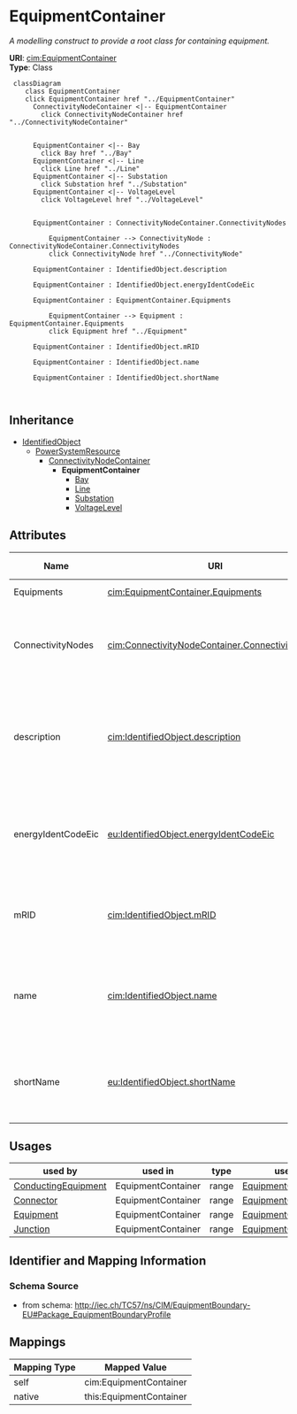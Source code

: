 # EquipmentContainer


_A modelling construct to provide a root class for containing equipment._





**URI**: [cim:EquipmentContainer](http://iec.ch/TC57/CIM100#EquipmentContainer)<br />
**Type**: Class




```mermaid
 classDiagram
    class EquipmentContainer
    click EquipmentContainer href "../EquipmentContainer"
      ConnectivityNodeContainer <|-- EquipmentContainer
        click ConnectivityNodeContainer href "../ConnectivityNodeContainer"
      

      EquipmentContainer <|-- Bay
        click Bay href "../Bay"
      EquipmentContainer <|-- Line
        click Line href "../Line"
      EquipmentContainer <|-- Substation
        click Substation href "../Substation"
      EquipmentContainer <|-- VoltageLevel
        click VoltageLevel href "../VoltageLevel"
      
      
      EquipmentContainer : ConnectivityNodeContainer.ConnectivityNodes
        
          EquipmentContainer --> ConnectivityNode : ConnectivityNodeContainer.ConnectivityNodes
          click ConnectivityNode href "../ConnectivityNode"
        
      EquipmentContainer : IdentifiedObject.description
        
      EquipmentContainer : IdentifiedObject.energyIdentCodeEic
        
      EquipmentContainer : EquipmentContainer.Equipments
        
          EquipmentContainer --> Equipment : EquipmentContainer.Equipments
          click Equipment href "../Equipment"
        
      EquipmentContainer : IdentifiedObject.mRID
        
      EquipmentContainer : IdentifiedObject.name
        
      EquipmentContainer : IdentifiedObject.shortName
        
      
```





## Inheritance
* [IdentifiedObject](IdentifiedObject.md)
    * [PowerSystemResource](PowerSystemResource.md)
        * [ConnectivityNodeContainer](ConnectivityNodeContainer.md)
            * **EquipmentContainer**
                * [Bay](Bay.md)
                * [Line](Line.md)
                * [Substation](Substation.md)
                * [VoltageLevel](VoltageLevel.md)



## Attributes


| Name | URI | Cardinality and Range | Description | Inheritance |
| ---  | --- | --- | --- | --- |
| Equipments | [cim:EquipmentContainer.Equipments](http://iec.ch/TC57/CIM100#EquipmentContainer.Equipments) | * <br />  [Equipment](Equipment.md)  | Contained equipment | direct |
| ConnectivityNodes | [cim:ConnectivityNodeContainer.ConnectivityNodes](http://iec.ch/TC57/CIM100#ConnectivityNodeContainer.ConnectivityNodes) | * <br />  [ConnectivityNode](ConnectivityNode.md)  | Connectivity nodes which belong to this connectivity node container | [ConnectivityNodeContainer](ConnectivityNodeContainer.md) |
| description | [cim:IdentifiedObject.description](http://iec.ch/TC57/CIM100#IdentifiedObject.description) | 0..1 <br />  string  | The description is a free human readable text describing or naming the object | [IdentifiedObject](IdentifiedObject.md) |
| energyIdentCodeEic | [eu:IdentifiedObject.energyIdentCodeEic](http://iec.ch/TC57/CIM100-European#IdentifiedObject.energyIdentCodeEic) | 0..1 <br />  string  | The attribute is used for an exchange of the EIC code (Energy identification ... | [IdentifiedObject](IdentifiedObject.md) |
| mRID | [cim:IdentifiedObject.mRID](http://iec.ch/TC57/CIM100#IdentifiedObject.mRID) | 1 <br />  string  | Master resource identifier issued by a model authority | [IdentifiedObject](IdentifiedObject.md) |
| name | [cim:IdentifiedObject.name](http://iec.ch/TC57/CIM100#IdentifiedObject.name) | 1 <br />  string  | The name is any free human readable and possibly non unique text naming the o... | [IdentifiedObject](IdentifiedObject.md) |
| shortName | [eu:IdentifiedObject.shortName](http://iec.ch/TC57/CIM100-European#IdentifiedObject.shortName) | 0..1 <br />  string  | The attribute is used for an exchange of a human readable short name with len... | [IdentifiedObject](IdentifiedObject.md) |





## Usages

| used by | used in | type | used |
| ---  | --- | --- | --- |
| [ConductingEquipment](ConductingEquipment.md) | EquipmentContainer | range | [EquipmentContainer](EquipmentContainer.md) |
| [Connector](Connector.md) | EquipmentContainer | range | [EquipmentContainer](EquipmentContainer.md) |
| [Equipment](Equipment.md) | EquipmentContainer | range | [EquipmentContainer](EquipmentContainer.md) |
| [Junction](Junction.md) | EquipmentContainer | range | [EquipmentContainer](EquipmentContainer.md) |






## Identifier and Mapping Information







### Schema Source


* from schema: http://iec.ch/TC57/ns/CIM/EquipmentBoundary-EU#Package_EquipmentBoundaryProfile





## Mappings

| Mapping Type | Mapped Value |
| ---  | ---  |
| self | cim:EquipmentContainer |
| native | this:EquipmentContainer |




